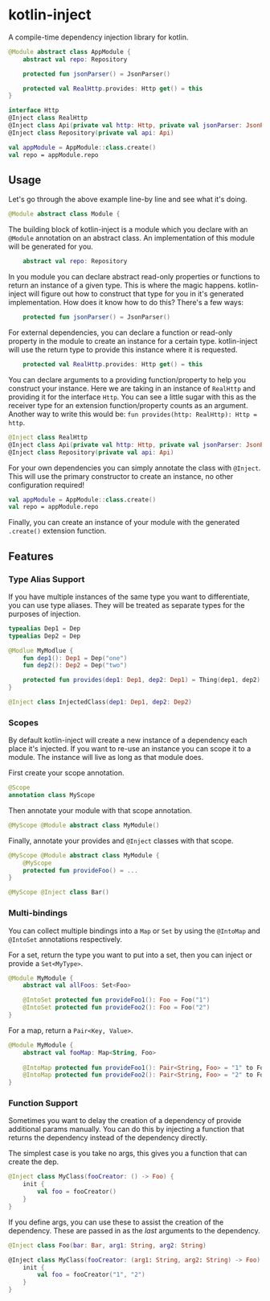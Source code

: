# kotlin-inject

A compile-time dependency injection library for kotlin.

```kotlin
@Module abstract class AppModule {
    abstract val repo: Repository

    protected fun jsonParser() = JsonParser()

    protected val RealHttp.provides: Http get() = this
}

interface Http
@Inject class RealHttp
@Inject class Api(private val http: Http, private val jsonParser: JsonParser)
@Inject class Repository(private val api: Api)
```
```kotlin
val appModule = AppModule::class.create()
val repo = appModule.repo
```

## Usage

Let's go through the above example line-by line and see what it's doing.

```kotlin
@Module abstract class Module {
```
The building block of kotlin-inject is a module which you declare with an `@Module` annotation on an abstract class. An
implementation of this module will be generated for you.

```kotlin
    abstract val repo: Repository
```
In you module you can declare abstract read-only properties or functions to return an instance of a given type. This is
where the magic happens. kotlin-inject will figure out how to construct that type for you in it's generated
implementation. How does it know how to do this? There's a few ways:

```kotlin
    protected fun jsonParser() = JsonParser()
```
For external dependencies, you can declare a function or read-only property in the module to create an instance for a 
certain type. kotlin-inject will use the return type to provide this instance where it is requested.

```kotlin
    protected val RealHttp.provides: Http get() = this
```
You can declare arguments to a providing function/property to help you construct your instance. Here we are taking in an
instance of `RealHttp` and providing it for the interface `Http`. You can see a little sugar with this as the receiver 
type for an extension function/property counts as an argument. Another way to write this would be:
`fun provides(http: RealHttp): Http = http`.

```kotlin
@Inject class RealHttp
@Inject class Api(private val http: Http, private val jsonParser: JsonParser)
@Inject class Repository(private val api: Api)
```
For your own dependencies you can simply annotate the class with `@Inject`. This will use the primary constructor to
create an instance, no other configuration required!

```kotlin
val appModule = AppModule::class.create()
val repo = appModule.repo
```

Finally, you can create an instance of your module with the generated `.create()` extension function.

## Features

### Type Alias Support

If you have multiple instances of the same type you want to differentiate, you can use type aliases. They will be 
treated as separate types for the purposes of injection.

```kotlin
typealias Dep1 = Dep
typealias Dep2 = Dep

@Modlue MyModlue {
    fun dep1(): Dep1 = Dep("one")
    fun dep2(): Dep2 = Dep("two")

    protected fun provides(dep1: Dep1, dep2: Dep1) = Thing(dep1, dep2)
}

@Inject class InjectedClass(dep1: Dep1, dep2: Dep2)
```

### Scopes

By default kotlin-inject will create a new instance of a dependency each place it's injected. If you want to re-use an
instance you can scope it to a module. The instance will live as long as that module does.

First create your scope annotation.
```kotlin
@Scope
annotation class MyScope
```

Then annotate your module with that scope annotation.

```kotlin
@MyScope @Module abstract class MyModule()
```

Finally, annotate your provides and `@Inject` classes with that scope.

```kotlin
@MyScope @Module abstract class MyModule {
    @MyScope
    protected fun provideFoo() = ...
}

@MyScope @Inject class Bar()
```

### Multi-bindings

You can collect multiple bindings into a `Map` or `Set` by using the `@IntoMap` and `@IntoSet` annotations respectively.

For a set, return the type you want to put into a set, then you can inject or provide a `Set<MyType>`.

```kotlin
@Module MyModule {
    abstract val allFoos: Set<Foo>

    @IntoSet protected fun provideFoo1(): Foo = Foo("1")
    @IntoSet protected fun provideFoo2(): Foo = Foo("2")
}
```

For a map, return a `Pair<Key, Value>`.

```kotlin
@Module MyModule {
    abstract val fooMap: Map<String, Foo>
    
    @IntoMap protected fun provideFoo1(): Pair<String, Foo> = "1" to Foo("1")
    @IntoMap protected fun provideFoo2(): Pair<String, Foo> = "2" to Foo("2")
}
```

### Function Support

Sometimes you want to delay the creation of a dependency of provide additional params manually. You can do this by 
injecting a function that returns the dependency instead of the dependency directly.

The simplest case is you take no args, this gives you a function that can create the dep.

```kotlin
@Inject class MyClass(fooCreator: () -> Foo) {
    init {
        val foo = fooCreator()
    }
}
```

If you define args, you can use these to assist the creation of the dependency. These are passed in as the _last_ 
arguments to the dependency.

```kotlin
@Inject class Foo(bar: Bar, arg1: String, arg2: String)

@Inject class MyClass(fooCreator: (arg1: String, arg2: String) -> Foo) {
    init {
        val foo = fooCreator("1", "2")
    }
}
```